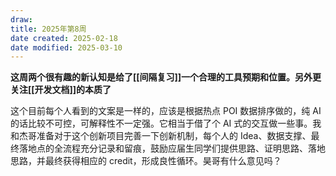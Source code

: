 ```yaml
---
draw:
title: 2025年第8周
date created: 2025-02-18
date modified: 2025-03-10
---
```


**这周两个很有趣的新认知是给了[[间隔复习]]一个合理的工具预期和位置。另外更关注[[开发文档]]的本质了**

这个目前每个人看到的文案是一样的，应该是根据热点 POI 数据排序做的，纯 AI 的话比较不可控，可解释性不一定强。它相当于借了个 AI 式的交互做一些事。我和杰哥准备对于这个创新项目完善一下创新机制，每个人的 Idea、数据支撑、最终落地点的全流程充分记录和留痕，鼓励应届生同学们提供思路、证明思路、落地思路，并最终获得相应的 credit，形成良性循环。昊哥有什么意见吗？
